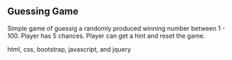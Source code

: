 ## Guessing Game

Simple game of guessig a randomly produced winning number between 1 - 100.
Player has 5 chances.
Player can get a hint and reset the game.


html, css, bootstrap, javascript, and jquery
